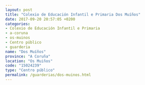 ```yaml
---
layout: post
title: "Colexio de Educación Infantil e Primaria Dos Muíños"
date: 2017-09-20 20:57:05 +0200
categories:
- Colexio de Educación Infantil e Primaria
- a-coruna
- os-muinos
- Centro público
- guarderia
name: "Dos Muíños"
province: "A Coruña"
location: "Os Muiños"
code: "15024239"
type: "Centro público"
permalink: /guarderias/dos-muinos.html
---
```


